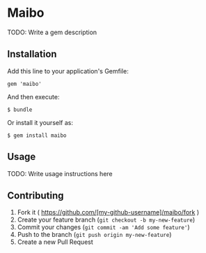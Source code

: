 # Maibo

TODO: Write a gem description

## Installation

Add this line to your application's Gemfile:

    gem 'maibo'

And then execute:

    $ bundle

Or install it yourself as:

    $ gem install maibo

## Usage

TODO: Write usage instructions here

## Contributing

1. Fork it ( https://github.com/[my-github-username]/maibo/fork )
2. Create your feature branch (`git checkout -b my-new-feature`)
3. Commit your changes (`git commit -am 'Add some feature'`)
4. Push to the branch (`git push origin my-new-feature`)
5. Create a new Pull Request
